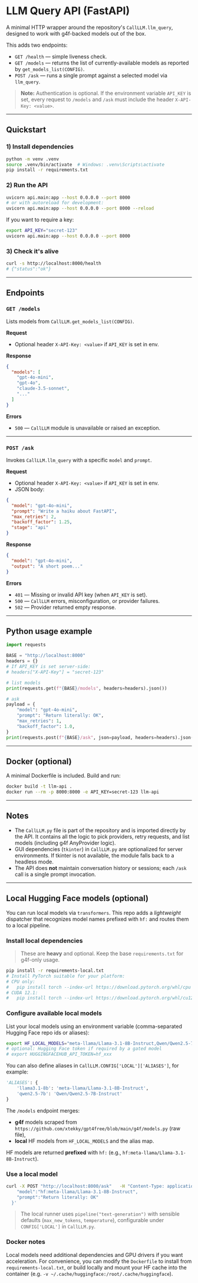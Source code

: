 
# LLM Query API (FastAPI)

A minimal HTTP wrapper around the repository's `CallLLM.llm_query`, designed to work with g4f-backed models out of the box.

This adds two endpoints:

- `GET /health` — simple liveness check.
- `GET /models` — returns the list of currently-available models as reported by `get_models_list(CONFIG)`.
- `POST /ask` — runs a single prompt against a selected model via `llm_query`.

> **Note:** Authentication is optional. If the environment variable `API_KEY` is set, every request to `/models` and `/ask` must include the header `X-API-Key: <value>`.

---

## Quickstart

### 1) Install dependencies

```bash
python -m venv .venv
source .venv/bin/activate  # Windows: .venv\Scripts\activate
pip install -r requirements.txt
```

### 2) Run the API

```bash
uvicorn api.main:app --host 0.0.0.0 --port 8000
# or with autoreload for development:
uvicorn api.main:app --host 0.0.0.0 --port 8000 --reload
```

If you want to require a key:

```bash
export API_KEY="secret-123"
uvicorn api.main:app --host 0.0.0.0 --port 8000
```

### 3) Check it's alive

```bash
curl -s http://localhost:8000/health
# {"status":"ok"}
```

---

## Endpoints

### `GET /models`

Lists models from `CallLLM.get_models_list(CONFIG)`.

**Request**

- Optional header `X-API-Key: <value>` if `API_KEY` is set in env.

**Response**

```json
{
  "models": [
    "gpt-4o-mini",
    "gpt-4o",
    "claude-3.5-sonnet",
    "..."
  ]
}
```

**Errors**

- `500` — `CallLLM` module is unavailable or raised an exception.

---

### `POST /ask`

Invokes `CallLLM.llm_query` with a specific `model` and `prompt`.

**Request**

- Optional header `X-API-Key: <value>` if `API_KEY` is set in env.
- JSON body:

```json
{
  "model": "gpt-4o-mini",
  "prompt": "Write a haiku about FastAPI",
  "max_retries": 2,
  "backoff_factor": 1.25,
  "stage": "api"
}
```

**Response**

```json
{
  "model": "gpt-4o-mini",
  "output": "A short poem..."
}
```

**Errors**

- `401` — Missing or invalid API key (when `API_KEY` is set).
- `500` — `CallLLM` errors, misconfiguration, or provider failures.
- `502` — Provider returned empty response.

---

## Python usage example

```python
import requests

BASE = "http://localhost:8000"
headers = {}
# If API_KEY is set server-side:
# headers["X-API-Key"] = "secret-123"

# list models
print(requests.get(f"{BASE}/models", headers=headers).json())

# ask
payload = {
    "model": "gpt-4o-mini",
    "prompt": "Return literally: OK",
    "max_retries": 1,
    "backoff_factor": 1.0,
}
print(requests.post(f"{BASE}/ask", json=payload, headers=headers).json())
```

---

## Docker (optional)

A minimal Dockerfile is included. Build and run:

```bash
docker build -t llm-api .
docker run --rm -p 8000:8000 -e API_KEY=secret-123 llm-api
```

---

## Notes

- The `CallLLM.py` file is part of the repository and is imported directly by the API. It contains all the logic to pick providers, retry requests, and list models (including g4f AnyProvider logic).
- GUI dependencies (`tkinter`) in `CallLLM.py` are optionalized for server environments. If tkinter is not available, the module falls back to a headless mode.
- The API does **not** maintain conversation history or sessions; each `/ask` call is a single prompt invocation.


---

## Local Hugging Face models (optional)

You can run local models via `transformers`. This repo adds a *lightweight* dispatcher that recognizes model names prefixed with `hf:` and routes them to a local pipeline.

### Install local dependencies

> These are **heavy** and optional. Keep the base `requirements.txt` for g4f-only usage.

```bash
pip install -r requirements-local.txt
# Install PyTorch suitable for your platform:
# CPU only:
#   pip install torch --index-url https://download.pytorch.org/whl/cpu
# CUDA 12.1:
#   pip install torch --index-url https://download.pytorch.org/whl/cu121
```

### Configure available local models

List your local models using an environment variable (comma-separated Hugging Face repo ids or aliases):

```bash
export HF_LOCAL_MODELS="meta-llama/Llama-3.1-8B-Instruct,Qwen/Qwen2.5-7B-Instruct"
# optional: Hugging Face token if required by a gated model
# export HUGGINGFACEHUB_API_TOKEN=hf_xxx
```

You can also define aliases in `CallLLM.CONFIG['LOCAL']['ALIASES']`, for example:

```python
'ALIASES': {
    'llama3.1-8b': 'meta-llama/Llama-3.1-8B-Instruct',
    'qwen2.5-7b': 'Qwen/Qwen2.5-7B-Instruct'
}
```

The `/models` endpoint merges:
- **g4f** models scraped from `https://github.com/xtekky/gpt4free/blob/main/g4f/models.py` (raw file),
- **local** HF models from `HF_LOCAL_MODELS` and the alias map.

HF models are returned **prefixed** with `hf:` (e.g., `hf:meta-llama/Llama-3.1-8B-Instruct`).

### Use a local model

```bash
curl -X POST "http://localhost:8000/ask"   -H "Content-Type: application/json"   -d '{
    "model":"hf:meta-llama/Llama-3.1-8B-Instruct",
    "prompt":"Return literally: OK"
  }'
```

> The local runner uses `pipeline("text-generation")` with sensible defaults (`max_new_tokens`, `temperature`), configurable under `CONFIG['LOCAL']` in `CallLLM.py`.

### Docker notes

Local models need additional dependencies and GPU drivers if you want acceleration.
For convenience, you can modify the `Dockerfile` to install from `requirements-local.txt`,
or build locally and mount your HF cache into the container (e.g. `-v ~/.cache/huggingface:/root/.cache/huggingface`).

